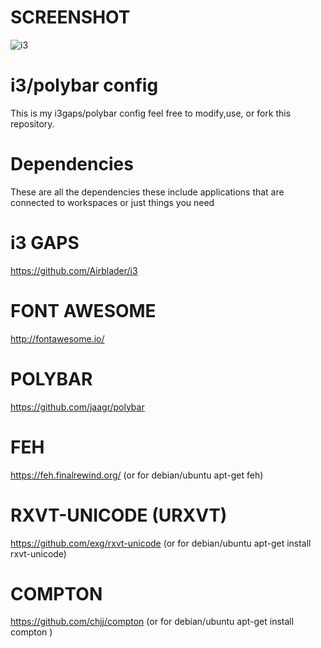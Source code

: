 # SCREENSHOT

![i3](https://raw.githubusercontent.com/swawesome9598/i3-polybar-config/master/rice.png)

# i3/polybar config

This is my i3gaps/polybar config feel free to modify,use, or fork this repository.

# Dependencies
These are all the dependencies these include applications that are connected to workspaces or just things you need

# i3 GAPS
https://github.com/Airblader/i3

# FONT AWESOME
http://fontawesome.io/

# POLYBAR
https://github.com/jaagr/polybar

# FEH
https://feh.finalrewind.org/ (or for debian/ubuntu apt-get feh)

# RXVT-UNICODE (URXVT)
https://github.com/exg/rxvt-unicode (or for debian/ubuntu apt-get install rxvt-unicode)

# COMPTON 
https://github.com/chjj/compton (or for debian/ubuntu apt-get install compton )

